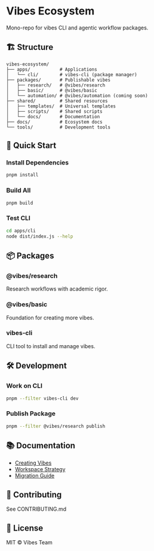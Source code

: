 # Vibes Ecosystem

Mono-repo for vibes CLI and agentic workflow packages.

## 🏗️ Structure

```
vibes-ecosystem/
├── apps/           # Applications
│   └── cli/        # vibes-cli (package manager)
├── packages/       # Publishable vibes
│   ├── research/   # @vibes/research
│   ├── basic/      # @vibes/basic
│   └── automation/ # @vibes/automation (coming soon)
├── shared/         # Shared resources
│   ├── templates/  # Universal templates
│   ├── scripts/    # Shared scripts
│   └── docs/       # Documentation
├── docs/           # Ecosystem docs
└── tools/          # Development tools
```

## 🚀 Quick Start

### Install Dependencies

```bash
pnpm install
```

### Build All

```bash
pnpm build
```

### Test CLI

```bash
cd apps/cli
node dist/index.js --help
```

## 📦 Packages

### @vibes/research
Research workflows with academic rigor.

### @vibes/basic
Foundation for creating more vibes.

### vibes-cli
CLI tool to install and manage vibes.

## 🛠️ Development

### Work on CLI

```bash
pnpm --filter vibes-cli dev
```

### Publish Package

```bash
pnpm --filter @vibes/research publish
```

## 📚 Documentation

- [Creating Vibes](./docs/creating-vibes.md)
- [Workspace Strategy](./docs/workspace-strategy.md)
- [Migration Guide](./docs/migration-guide.md)

## 🤝 Contributing

See CONTRIBUTING.md

## 📝 License

MIT © Vibes Team

